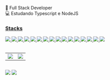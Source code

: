 👾 Full Stack Developer
<br>
💻 Estudando Typescript e NodeJS
<link rel="stylesheet" href="https://cdn.jsdelivr.net/gh/devicons/devicon@v2.15.1/devicon.min.css">
<div>
  <a href="https://github.com/htamagnus">
</div>
  <div style="display: inline_block">

  <h3>Stacks</h3>
  <img src="https://img.shields.io/badge/figma-F73C7B?logo=figma&style=for-the-badge&logoColor=F2F2F2"/>
  <img src="https://img.shields.io/badge/html5-4D4577?logo=html5&style=for-the-badge&logoColor=F2F2F2"/>
  <img src="https://img.shields.io/badge/javascript-F73C7B?logo=javascript&style=for-the-badge&logoColor=F2F2F2"/>
  <img src="https://img.shields.io/badge/typescript-4D4577?logo=typescript&style=for-the-badge&logoColor=F2F2F2"/> 
  <img src="https://img.shields.io/badge/react-F73C7B?logo=react&style=for-the-badge&logoColor=F2F2F2"/>
  <img src="https://img.shields.io/badge/nestjs-F73C7B?logo=nestjs&style=for-the-badge&logoColor=F2F2F2"/>
  <img src="https://img.shields.io/badge/visual%20studio%20code-393359?logo=visual%20studio%20code&style=for-the-badge&logoColor=F2F2F2"/>
  <img src="https://img.shields.io/badge/css3-F73C7B?logo=css3&style=for-the-badge&logoColor=F2F2F2"/>
  <img src="https://img.shields.io/badge/sass-393359?logo=sass&style=for-the-badge&logoColor=F2F2F2"/>
  <img src="https://img.shields.io/badge/mysql-4D4577?logo=mysql&style=for-the-badge&logoColor=F2F2F2"/> 
  <img src="https://img.shields.io/badge/mongodb-F73C7B?logo=mongodb&style=for-the-badge&logoColor=F2F2F2"/>
  <img src="https://img.shields.io/badge/python-4D4577?logo=python&style=for-the-badge&logoColor=F2F2F2"/>
  <img src="https://img.shields.io/badge/git-F73C7B?logo=git&style=for-the-badge&logoColor=F2F2F2"/>
  <img src="https://img.shields.io/badge/node.js-F73C7B?logo=node.js&style=for-the-badge&logoColor=F2F2F2"/>
  <img src="https://img.shields.io/badge/markdown-393359?logo=markdown&style=for-the-badge&logoColor=F2F2F2"/>
  <img src="https://img.shields.io/badge/bootstrap-4D4577?logo=bootstrap&style=for-the-badge&logoColor=F2F2F2"/> 


<!---
  ![JavaScript](https://img.shields.io/badge/-JavaScript-333333?style=flat&logo=javascript)
  ![Typescript](https://img.shields.io/badge/-Typescript-333333?style=flat&logo=typescript)
  ![Figma](https://img.shields.io/badge/-Figma-333333?style=flat&logo=figma)
  ![HTML](https://img.shields.io/badge/-HTML5-333333?style=flat&logo=html5)
  ![CSS](https://img.shields.io/badge/-CSS3-333333?style=flat&logo=css3)
  ![React](https://img.shields.io/badge/-React-333333?style=flat&logo=react)
  ![NodeJS](https://img.shields.io/badge/-NodeJS-333333?style=flat&logo=node)
  ![Java](https://img.shields.io/badge/-Java-333333?style=flat&logo=java)
  ![Git](https://img.shields.io/badge/-Git-333333?style=flat&logo=git)
  ![MySQL](https://img.shields.io/badge/-MySQL-333333?style=flat&logo=mysql)
  ![MongoDB](https://img.shields.io/badge/-MongoDB-333333?style=flat&logo=mongodb)
-->

</div>
<br>
<table>
  <tr>
    <td>
        <img src="https://github-readme-streak-stats.herokuapp.com/?user=htamagnus&theme=dracula&hide_border=false" />
    </td>
    <td>
<!--      <img src="https://github-readme-stats.vercel.app/api/top-langs/?username=htamagnus&theme=dracula&hide_border=false&include_all_commits=true&count_private=true&layout=compact" /> -->
       <img src="https://github-readme-stats.vercel.app/api/top-langs/?username=htamagnus&theme=dracula&hide_progress=true" />
<!--             <img src="https://github-readme-stats.vercel.app/api/top-langs/?username=htamagnus&theme=dracula&hide_border=false&include_all_commits=true&count_private=true&layout=donut" /> -->
<!--       <img src="https://github-readme-stats.vercel.app/api?username=htamagnus&theme=dracula&show_icons=true" /> -->
    </td>
  </tr>
</table>

  ##
  
  <div>
<!--   <a href="https://www.instagram.com/agathamagnuss/" target="_blank"><img src="https://img.shields.io/badge/-Instagram-%23E4405F?style=for-the-badge&logo=instagram&logoColor=white" target="_blank"></a>
  <a href="https://www.linkedin.com/in/agathamagnus/" target="_blank"><img src="https://img.shields.io/badge/-LinkedIn-%230077B5?style=for-the-badge&logo=linkedin&logoColor=white" target="_blank">
  <a href="https://open.spotify.com/user/2132zypy2iomd4rpaz52xkmby?si=1dcf8efaf09f42f7" target="_blank"><img src="https://img.shields.io/badge/Spotify-1ED760?&style=for-the-badge&logo=spotify&logoColor=white" target="_blank"></a> -->
  <a href="https://www.linkedin.com/in/agathamagnus/"><img src="https://img.shields.io/badge/linkedin-4D4577?style=for-the-badge&logoColor=F2F2F2&logo=linkedin"/></a>
  <a href="mailto:agathamagnus18@gmail.com"><img src="https://img.shields.io/badge/email-4D4577?logo=gmail&style=for-the-badge&logoColor=F2F2F2"/></a>
  
  </div>
